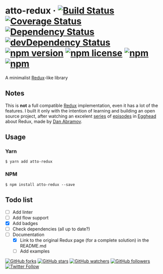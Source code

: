 # atto-redux &middot; [![Build Status](https://travis-ci.org/helton/atto-redux.svg?branch=master)](https://travis-ci.org/helton/atto-redux) [![Coverage Status](https://img.shields.io/coveralls/helton/atto-redux/master.svg?style=flat)](https://coveralls.io/github/helton/atto-redux?branch=master) [![Dependency Status](https://david-dm.org/helton/atto-redux.svg?theme=shields.io)](https://david-dm.org/helton/atto-redux) [![devDependency Status](https://david-dm.org/helton/atto-redux/dev-status.svg?theme=shields.io)](https://david-dm.org/helton/atto-redux#info=devDependencies) [![npm version](https://img.shields.io/npm/v/atto-redux.svg?style=flat)](https://www.npmjs.com/package/atto-redux) [![npm license](https://img.shields.io/npm/l/atto-redux.svg)](https://www.npmjs.org/package/atto-redux) [![npm](https://img.shields.io/npm/dm/atto-redux.svg)](https://www.npmjs.org/package/atto-redux) [![npm](https://img.shields.io/npm/dt/atto-redux.svg)](https://www.npmjs.org/package/atto-redux)

A minimalist [Redux](http://redux.js.org/)-like library

## Notes

This is **not** a full compatible [Redux](http://redux.js.org/) implementation, even it has a lot of the features. I built it only with the intention of learning and building an open source project, after watching an excelent [series](https://egghead.io/courses/getting-started-with-redux) of [episodes](https://egghead.io/courses/building-react-applications-with-idiomatic-redux) in [Egghead](https://egghead.io) about Redux, made by [Dan Abramov](https://github.com/gaearon).

## Usage

### Yarn

`$ yarn add atto-redux`

### NPM

`$ npm install atto-redux --save`

## Todo list
- [ ] Add linter
- [ ] Add flow support
- [x] Add badges
- [ ] Check dependencies (all up to date?)
- [ ] Documentation
  - [x] Link to the original Redux page (for a complete solution) in the README.md
  - [ ] Add examples

[![GitHub forks](https://img.shields.io/github/forks/helton/atto-redux.svg?style=social&label=Fork)](https://github.com/helton/atto-redux) [![GitHub stars](https://img.shields.io/github/stars/helton/atto-redux.svg?style=social&label=Star)](https://github.com/helton/atto-redux) [![GitHub watchers](https://img.shields.io/github/watchers/helton/atto-redux.svg?style=social&label=Watch)](https://github.com/helton/atto-redux) [![GitHub followers](https://img.shields.io/github/followers/helton.svg?style=social&label=Follow)](https://github.com/helton/atto-redux) [![Twitter Follow](https://img.shields.io/twitter/follow/h3170n.svg?style=social)](https://twitter.com/h3170n)